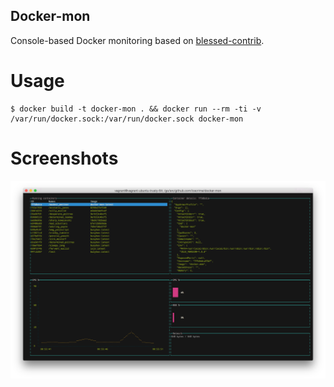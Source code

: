 Docker-mon
----------

Console-based Docker monitoring based on [blessed-contrib](https://github.com/yaronn/blessed-contrib).

# Usage

    $ docker build -t docker-mon . && docker run --rm -ti -v /var/run/docker.sock:/var/run/docker.sock docker-mon

# Screenshots

![sample](screenshots/screen2.png)
